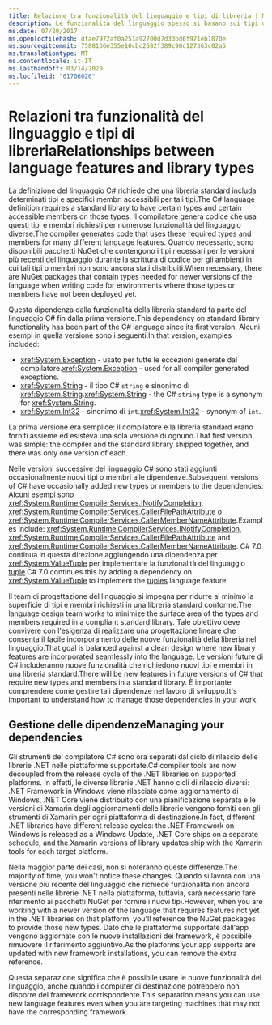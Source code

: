 ```yaml
---
title: Relazione tra funzionalità del linguaggio e tipi di libreria | Microsoft Docs
description: Le funzionalità del linguaggio spesso si basano sui tipi di libreria per l'implementazione. Comprendere la relazione.
ms.date: 07/20/2017
ms.openlocfilehash: dfae7972af0a251a92700d7d33bd6f971eb1870e
ms.sourcegitcommit: 7588136e355e10cbc2582f389c90c127363c02a5
ms.translationtype: MT
ms.contentlocale: it-IT
ms.lasthandoff: 03/14/2020
ms.locfileid: "61706026"
---
```

# <a name="relationships-between-language-features-and-library-types"></a><span data-ttu-id="55639-104">Relazioni tra funzionalità del linguaggio e tipi di libreria</span><span class="sxs-lookup"><span data-stu-id="55639-104">Relationships between language features and library types</span></span>

<span data-ttu-id="55639-105">La definizione del linguaggio C# richiede che una libreria standard includa determinati tipi e specifici membri accessibili per tali tipi.</span><span class="sxs-lookup"><span data-stu-id="55639-105">The C# language definition requires a standard library to have certain types and certain accessible members on those types.</span></span> <span data-ttu-id="55639-106">Il compilatore genera codice che usa questi tipi e membri richiesti per numerose funzionalità del linguaggio diverse.</span><span class="sxs-lookup"><span data-stu-id="55639-106">The compiler generates code that uses these required types and members for many different language features.</span></span> <span data-ttu-id="55639-107">Quando necessario, sono disponibili pacchetti NuGet che contengono i tipi necessari per le versioni più recenti del linguaggio durante la scrittura di codice per gli ambienti in cui tali tipi o membri non sono ancora stati distribuiti.</span><span class="sxs-lookup"><span data-stu-id="55639-107">When necessary, there are NuGet packages that contain types needed for newer versions of the language when writing code for environments where those types or members have not been deployed yet.</span></span>

<span data-ttu-id="55639-108">Questa dipendenza dalla funzionalità della libreria standard fa parte del linguaggio C# fin dalla prima versione.</span><span class="sxs-lookup"><span data-stu-id="55639-108">This dependency on standard library functionality has been part of the C# language since its first version.</span></span> <span data-ttu-id="55639-109">Alcuni esempi in quella versione sono i seguenti:</span><span class="sxs-lookup"><span data-stu-id="55639-109">In that version, examples included:</span></span>

* <span data-ttu-id="55639-110"><xref:System.Exception> - usato per tutte le eccezioni generate dal compilatore.</span><span class="sxs-lookup"><span data-stu-id="55639-110"><xref:System.Exception> - used for all compiler generated exceptions.</span></span>
* <span data-ttu-id="55639-111"><xref:System.String> - il tipo C# `string` è sinonimo di <xref:System.String>.</span><span class="sxs-lookup"><span data-stu-id="55639-111"><xref:System.String> - the C# `string` type is a synonym for <xref:System.String>.</span></span>
* <span data-ttu-id="55639-112"><xref:System.Int32> - sinonimo di `int`.</span><span class="sxs-lookup"><span data-stu-id="55639-112"><xref:System.Int32> - synonym of `int`.</span></span>

<span data-ttu-id="55639-113">La prima versione era semplice: il compilatore e la libreria standard erano forniti assieme ed esisteva una sola versione di ognuno.</span><span class="sxs-lookup"><span data-stu-id="55639-113">That first version was simple: the compiler and the standard library shipped together, and there was only one version of each.</span></span>

<span data-ttu-id="55639-114">Nelle versioni successive del linguaggio C# sono stati aggiunti occasionalmente nuovi tipi o membri alle dipendenze.</span><span class="sxs-lookup"><span data-stu-id="55639-114">Subsequent versions of C# have occasionally added new types or members to the dependencies.</span></span> <span data-ttu-id="55639-115">Alcuni esempi sono <xref:System.Runtime.CompilerServices.INotifyCompletion>, <xref:System.Runtime.CompilerServices.CallerFilePathAttribute> o <xref:System.Runtime.CompilerServices.CallerMemberNameAttribute>.</span><span class="sxs-lookup"><span data-stu-id="55639-115">Examples include: <xref:System.Runtime.CompilerServices.INotifyCompletion>, <xref:System.Runtime.CompilerServices.CallerFilePathAttribute> and <xref:System.Runtime.CompilerServices.CallerMemberNameAttribute>.</span></span> <span data-ttu-id="55639-116">C# 7.0 continua in questa direzione aggiungendo una dipendenza per <xref:System.ValueTuple> per implementare la funzionalità del linguaggio [tuple](../tuples.md).</span><span class="sxs-lookup"><span data-stu-id="55639-116">C# 7.0 continues this by adding a dependency on <xref:System.ValueTuple> to implement the [tuples](../tuples.md) language feature.</span></span>

<span data-ttu-id="55639-117">Il team di progettazione del linguaggio si impegna per ridurre al minimo la superficie di tipi e membri richiesti in una libreria standard conforme.</span><span class="sxs-lookup"><span data-stu-id="55639-117">The language design team works to minimize the surface area of the types and members required in a compliant standard library.</span></span> <span data-ttu-id="55639-118">Tale obiettivo deve convivere con l'esigenza di realizzare una progettazione lineare che consenta il facile incorporamento delle nuove funzionalità della libreria nel linguaggio.</span><span class="sxs-lookup"><span data-stu-id="55639-118">That goal is balanced against a clean design where new library features are incorporated seamlessly into the language.</span></span> <span data-ttu-id="55639-119">Le versioni future di C# includeranno nuove funzionalità che richiedono nuovi tipi e membri in una libreria standard.</span><span class="sxs-lookup"><span data-stu-id="55639-119">There will be new features in future versions of C# that require new types and members in a standard library.</span></span> <span data-ttu-id="55639-120">È importante comprendere come gestire tali dipendenze nel lavoro di sviluppo.</span><span class="sxs-lookup"><span data-stu-id="55639-120">It's important to understand how to manage those dependencies in your work.</span></span>

## <a name="managing-your-dependencies"></a><span data-ttu-id="55639-121">Gestione delle dipendenze</span><span class="sxs-lookup"><span data-stu-id="55639-121">Managing your dependencies</span></span>

<span data-ttu-id="55639-122">Gli strumenti del compilatore C# sono ora separati dal ciclo di rilascio delle librerie .NET nelle piattaforme supportate.</span><span class="sxs-lookup"><span data-stu-id="55639-122">C# compiler tools are now decoupled from the release cycle of the .NET libraries on supported platforms.</span></span> <span data-ttu-id="55639-123">In effetti, le diverse librerie .NET hanno cicli di rilascio diversi: .NET Framework in Windows viene rilasciato come aggiornamento di Windows, .NET Core viene distribuito con una pianificazione separata e le versioni di Xamarin degli aggiornamenti delle librerie vengono forniti con gli strumenti di Xamarin per ogni piattaforma di destinazione.</span><span class="sxs-lookup"><span data-stu-id="55639-123">In fact, different .NET libraries have different release cycles: the .NET Framework on Windows is released as a Windows Update, .NET Core ships on a separate schedule, and the Xamarin versions of library updates ship with the Xamarin tools for each target platform.</span></span>

<span data-ttu-id="55639-124">Nella maggior parte dei casi, non si noteranno queste differenze.</span><span class="sxs-lookup"><span data-stu-id="55639-124">The majority of time, you won't notice these changes.</span></span> <span data-ttu-id="55639-125">Quando si lavora con una versione più recente del linguaggio che richiede funzionalità non ancora presenti nelle librerie .NET nella piattaforma, tuttavia, sarà necessario fare riferimento ai pacchetti NuGet per fornire i nuovi tipi.</span><span class="sxs-lookup"><span data-stu-id="55639-125">However, when you are working with a newer version of the language that requires features not yet in the .NET libraries on that platform, you'll reference the NuGet packages to provide those new types.</span></span>
<span data-ttu-id="55639-126">Dato che le piattaforme supportate dall'app vengono aggiornate con le nuove installazioni dei framework, è possibile rimuovere il riferimento aggiuntivo.</span><span class="sxs-lookup"><span data-stu-id="55639-126">As the platforms your app supports are updated with new framework installations, you can remove the extra reference.</span></span>

<span data-ttu-id="55639-127">Questa separazione significa che è possibile usare le nuove funzionalità del linguaggio, anche quando i computer di destinazione potrebbero non disporre del framework corrispondente.</span><span class="sxs-lookup"><span data-stu-id="55639-127">This separation means you can use new language features even when you are targeting machines that may not have the corresponding framework.</span></span>
